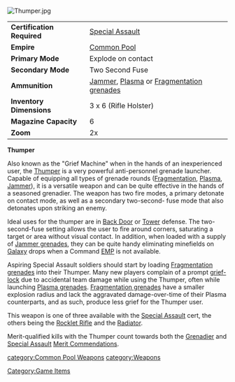 ![](Thumper.jpg "Thumper.jpg")

|                            |                                                                                                                                        |
|----------------------------|----------------------------------------------------------------------------------------------------------------------------------------|
| **Certification Required** | [Special Assault](Special_Assault "wikilink")                                                                                          |
| **Empire**                 | [Common Pool](Common_Pool "wikilink")                                                                                                  |
| **Primary Mode**           | Explode on contact                                                                                                                     |
| **Secondary Mode**         | Two Second Fuse                                                                                                                        |
| **Ammunition**             | [Jammer](Jammer_grenade "wikilink"), [Plasma](Plasma_grenade "wikilink") or [Fragmentation grenades](Fragmentation_grenade "wikilink") |
| **Inventory Dimensions**   | 3 x 6 (Rifle Holster)                                                                                                                  |
| **Magazine Capacity**      | 6                                                                                                                                      |
| **Zoom**                   | 2x                                                                                                                                     |

**Thumper**

Also known as the "Grief Machine" when in the hands of an inexperienced
user, the [Thumper](Thumper "wikilink") is a very powerful
anti-personnel grenade launcher. Capable of equipping all types of
grenade rounds ([Fragmentation](Fragmentation_grenade "wikilink"),
[Plasma](Plasma_grenade "wikilink"),
[Jammer](Jammer_grenade "wikilink")), it is a versatile weapon and can
be quite effective in the hands of a seasoned grenadier. The weapon has
two fire modes, a primary detonate on contact mode, as well as a
secondary two-second- fuse mode that also detonates upon striking an
enemy.

Ideal uses for the thumper are in [Back Door](Back_Door "wikilink") or
[Tower](Towers "wikilink") defense. The two-second-fuse setting allows
the user to fire around corners, saturating a target or area without
visual contact. In addition, when loaded with a supply of [Jammer
grenades](Jammer_grenade "wikilink"), they can be quite handy
eliminating minefields on [Galaxy](Galaxy "wikilink") drops when a
Command [EMP](EMP "wikilink") is not available.

Aspiring Special Assault soldiers should start by loading [Fragmentation
grenades](Fragmentation_grenade "wikilink") into their Thumper. Many new
players complain of a prompt [grief-lock](grief-lock "wikilink") due to
accidental team damage while using the Thumper, often while launching
[Plasma grenades](Plasma_grenade "wikilink"). [Fragmentation
grenades](Fragmentation_grenade "wikilink") have a smaller explosion
radius and lack the aggravated damage-over-time of their Plasma
counterparts, and as such, produce less grief for the Thumper user.

This weapon is one of three available with the [Special
Assault](Special_Assault "wikilink") cert, the others being the [Rocklet
Rifle](Rocklet_Rifle "wikilink") and the
[Radiator](Radiator "wikilink").

Merit-qualified kills with the Thumper count towards both the
[Grenadier](Grenadier "wikilink") and [Special
Assault](Special_Assault_(Merit) "wikilink") [Merit
Commendations](Merit_Commendations "wikilink").

[category:Common Pool Weapons](category:Common_Pool_Weapons "wikilink")
[category:Weapons](category:Weapons "wikilink")

[Category:Game Items](Category:Game_Items "wikilink")